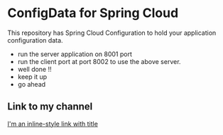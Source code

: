 # ConfigData for Spring Cloud
This repository has Spring Cloud Configuration to hold your application configuration data.


* run the server application on 8001 port
* run the client port at port 8002 to use the above server.
* well done !!
* keep it up
* go ahead


## Link to my channel

[I'm an inline-style link with title](https://www.google.com "Google's Homepage")
